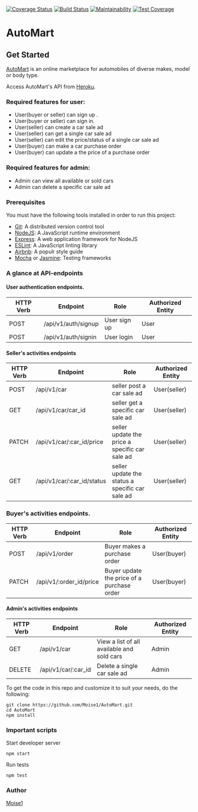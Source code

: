 [![Coverage Status](https://coveralls.io/repos/github/Moise1/AutoMart/badge.svg?branch=develop)](https://coveralls.io/github/Moise1/AutoMart?branch=develop)
[![Build Status](https://travis-ci.com/Moise1/AutoMart.svg?branch=develop)](https://travis-ci.com/Moise1/AutoMart)
[![Maintainability](https://api.codeclimate.com/v1/badges/f127564517d3a59e3b7c/maintainability)](https://codeclimate.com/github/Moise1/AutoMart/maintainability)
[![Test Coverage](https://api.codeclimate.com/v1/badges/f127564517d3a59e3b7c/test_coverage)](https://codeclimate.com/github/Moise1/AutoMart/test_coverage)
# AutoMart 

## Get Started 

[AutoMart](https://moise1.github.io/AutoMart/UI/)  is an online marketplace for automobiles of diverse makes, model or body type.

Access AutoMart's API from [Heroku](https://moise-automart.herokuapp.com/).

###  Required features for user: 

* User(buyer or seller)  can sign up .<br/>
* User(buyer or seller) can sign in.<br/>
* User(seller) can create a car sale ad<br/>
* User(seller) can get a single car sale ad<br/>
* User(seller) can edit the price/status of  a single car sale ad<br/>
* User(buyer) can make a car purchase order<br/>
* User(buyer) can update a the price of a purchase order<br/>


###  Required features for admin: 

* Admin  can view all available or sold cars<br/>
* Admin  can delete a specific car sale ad<br/>



### Prerequisites 
You must have the following tools installed in order to run this project: <br/>

* [Git](https://git-scm.com/book/en/v2/Getting-Started-Installing-Git): A distributed version control tool 
* [NodeJS](https://nodejs.org/en/): A  JavaScript runtime environment<br/>
* [Express](https://expressjs.com/): A web application framework for NodeJS <br/>
* [ESLint](https://eslint.org/): A JavaScript linting library <br/>
* [Airbnb](https://github.com/airbnb/javascript): A populr style guide<br/>
* [Mocha](https://mochajs.org/) or [Jasmine](https://jasmine.github.io/): Testing frameworks

### A glance at API-endpoints 

#### User authentication endpoints.


| HTTP Verb     | Endpoint      | Role | Authorized Entity  |
| ------------- | ------------- | ------ |          ----------- |
| POST  | /api/v1/auth/signup  |    User sign up             | User
| POST  | /api/v1/auth/signin  |  User login             | User


#### Seller's  activities endpoints

| HTTP Verb     | Endpoint      | Role | Authorized Entity  |
| ------------- | ------------- | ------ |          ----------- |
| POST  | /api/v1/car  |    seller post a car sale ad             | User(seller)
| GET  | /api/v1/car/car_id  |  seller get a specific car sale ad           | User(seller)
| PATCH  | /api/v1/car/:car_id/price  |  seller update the price a specific car sale ad           | User(seller)
| GET  | /api/v1/car/:car_id/status  |  seller update the status a specific car sale ad           | User(seller)


### Buyer's  activities endpoints.


| HTTP Verb     | Endpoint      | Role | Authorized Entity  |
| ------------- | ------------- | ------ |          ----------- |
| POST  | /api/v1/order  |    Buyer makes a purchase order             | User(buyer)
| PATCH  | /api/v1/:order_id/price |  Buyer update the price of a purchase order            | User(buyer)


#### Admin's  activities endpoints 

| HTTP Verb     | Endpoint      | Role | Authorized Entity  |
| ------------- | ------------- | ------ |          ----------- |
| GET   | /api/v1/car |   View a list of all available and sold cars | Admin
| DELETE   | /api/v1/car/:car_id |  Delete a single car sale ad|Admin 


To get the code in this repo and customize it to suit your needs, do the following:<br/> 

```
git clone https://github.com/Moise1/AutoMart.git
cd AutoMart
npm install

```
### Important scripts 

Start developer server 

`npm start`

Run tests 

`npm test`

### Author 

[Moise1](https://github.com/Moise1)
